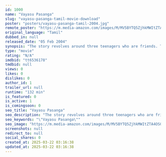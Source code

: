 ```yaml
---
id: 1000
name: "Vayasu Pasanga"
slug: "vayasu-pasanga-tamil-movie-download"
poster: "posters/vayasu-pasanga-tamil-2004.jpg"
remote_poster: "https://m.media-amazon.com/images/M/MV5BYTQ5ZjhkMWItZTA4OS00MDA1LTg4NzQtMGQ4OWVmYTllYzM3XkEyXkFqcGc@._V1_SX300.jpg"
original_language: "Tamil"
dubbed_in: null
released_date: "05 Feb 2004"
synopsis: "The story revolves around three teenagers who are friends. Their only aim is to bunk the classes and chill out eyeing for girls. They prepare to go any lengths to get 'girls'. Enters Vindhya aunty, the seductive siren conspires to..."
type: "movie"
rating: "N/A"
imdbid: "tt6536178"
tmdbid: null
views: 0
likes: 0
dislikes: 0
author_id: 1
trailer_url: null
runtime: "132 min"
is_featured: 0
is_active: 1
is_comingsoon: 0
seo_title: "Vayasu Pasanga"
seo_description: "The story revolves around three teenagers who are friends. Their only aim is to bunk the classes and chill out eyeing for girls. They prepare to go any lengths to get 'girls'. Enters Vindhya aunty, the seductive siren conspires to..."
seo_keywords: "\"Vayasu Pasanga\""
seo_image: "https://m.media-amazon.com/images/M/MV5BYTQ5ZjhkMWItZTA4OS00MDA1LTg4NzQtMGQ4OWVmYTllYzM3XkEyXkFqcGc@._V1_SX300.jpg"
screenshots: null
redirect_to: null
social_shares: 0
created_at: 2025-03-22 03:16:38
updated_at: 2025-03-22 03:16:38
---
```


